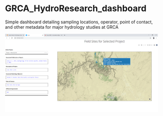 # GRCA_HydroResearch_dashboard
Simple dashboard detailing sampling locations, operator, point of contact, and other metadata for major hydrology studies at GRCA

![hydroadmindashboard](/dashboard_app.png)

